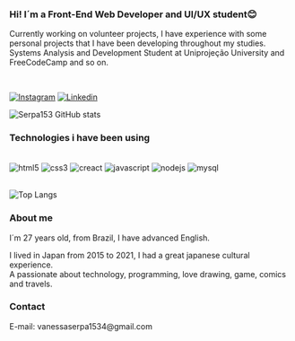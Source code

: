 ### Hi! I´m a Front-End Web Developer and UI/UX student😊
<p>Currently working on volunteer projects, I have experience with some personal projects that I have been developing throughout my studies.<br/>
  Systems Analysis and Development Student at Uniprojeção University and FreeCodeCamp and so on.</p><br/>


[![Instagram](https://img.shields.io/badge/Instagram-E4405F?style=for-the-badge&logo=instagram&logoColor=white)](https://www.instagram.com/serpa626/) [![Linkedin](https://img.shields.io/badge/LinkedIn-0077B5?style=for-the-badge&logo=linkedin&logoColor=white)](https://www.linkedin.com/in/vanessaakiba25/)

![Serpa153 GitHub stats](https://github-readme-stats.vercel.app/api?username=serpa153&show_icons=true&theme=dracula)



### Technologies i have been using

<div style="display: inline_block"><br/>
<img align="center" alt="html5" src="https://img.shields.io/badge/HTML5-E34F26?style=for-the-badge&logo=html5&logoColor=white" />

<img align="center" alt="css3" src="https://img.shields.io/badge/CSS3-1572B6?style=for-the-badge&logo=css3&logoColor=white" />

<img align="center" alt="creact" src="https://img.shields.io/badge/React-20232A?style=for-the-badge&logo=react&logoColor=61DAFB" />

<img align="center" alt="javascript" src="https://img.shields.io/badge/JavaScript-F7DF1E?style=for-the-badge&logo=javascript&logoColor=black" />

<img align="center" alt="nodejs" src="https://img.shields.io/badge/Node.js-43853D?style=for-the-badge&logo=node.js&logoColor=white" />

<img align="center" alt="mysql" src="https://img.shields.io/badge/MySQL-00000F?style=for-the-badge&logo=mysql&logoColor=white" />

</div><br/>

![Top Langs](https://github-readme-stats.vercel.app/api/top-langs/?username=Serpa153&layout=compact)

### About me

I´m 27 years old, from Brazil, I have advanced English. <br/>
<p>I lived in Japan from 2015 to 2021, I had a great japanese cultural experience.<br/>
  A passionate about technology, programming, love drawing, game, comics and travels.</p>

### Contact
<p>E-mail: vanessaserpa1534@gmail.com</p>
